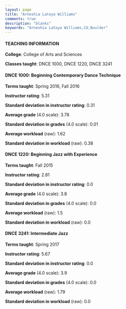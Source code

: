 ```yaml
---
layout: page
title: "Arneshia Latoya Williams" 
comments: true
description: "blanks"
keywords: "Arneshia Latoya Williams,CU,Boulder"
---
```

<head>
<script src="https://ajax.googleapis.com/ajax/libs/jquery/2.1.3/jquery.min.js"></script>
<script src="https://dl.dropboxusercontent.com/s/pc42nxpaw1ea4o9/highcharts.js?dl=0"></script>
<!-- <script src="../assets/js/highcharts.js"></script> -->
<style type="text/css">@font-face {
	font-family: "Bebas Neue";
	src: url(https://www.filehosting.org/file/details/544349/BebasNeue Regular.otf) format("opentype");
	}
	h1.Bebas { 
		font-family: "Bebas Neue", Verdana, Tahoma;
	}
</style>
</head>
	   
#### TEACHING INFORMATION

**College**: College of Arts and Sciences

**Classes taught**: DNCE 1000, DNCE 1220, DNCE 3241

#### DNCE 1000: Beginning Contemporary Dance Technique

**Terms taught**: Spring 2016, Fall 2016

**Instructor rating**: 5.31

**Standard deviation in instructor rating**: 0.31

**Average grade** (4.0 scale): 3.78

**Standard deviation in grades** (4.0 scale): 0.01

**Average workload** (raw): 1.62

**Standard deviation in workload** (raw): 0.38

#### DNCE 1220: Beginning Jazz with Experience

**Terms taught**: Fall 2015

**Instructor rating**: 2.81

**Standard deviation in instructor rating**: 0.0

**Average grade** (4.0 scale): 3.8

**Standard deviation in grades** (4.0 scale): 0.0

**Average workload** (raw): 1.5

**Standard deviation in workload** (raw): 0.0

#### DNCE 3241: Intermediate Jazz

**Terms taught**: Spring 2017

**Instructor rating**: 5.67

**Standard deviation in instructor rating**: 0.0

**Average grade** (4.0 scale): 3.9

**Standard deviation in grades** (4.0 scale): 0.0

**Average workload** (raw): 1.79

**Standard deviation in workload** (raw): 0.0

